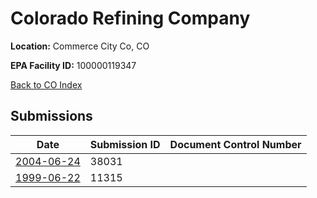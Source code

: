 # Colorado Refining Company

**Location:** Commerce City Co, CO

**EPA Facility ID:** 100000119347

[Back to CO Index](../../index.md)

## Submissions

| Date | Submission ID | Document Control Number |
|------|--------------|-------------------------|
| [2004-06-24](submissions/38031.md) | 38031 |  |
| [1999-06-22](submissions/11315.md) | 11315 |  |
